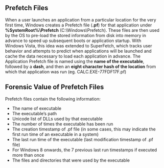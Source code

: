 ## Prefetch Files

When a user launches an application from a particular location for the very first time, 
Windows creates a Prefetch file (**.pf**) for that application under **%SystemRoot%\Prefetch** (C:\Windows\Prefetch).
These files are then used by the OS to pre-load the stored information from disk into memory in advance to speed up subsequent boots or application startup.
With Windows Vista, this idea was extended to SuperFetch, which tracks user behavior and attempts to predict when applications will be launched and cache the data necessary to load each application in advance.
The Application Prefetch file is named using the **name of the executable**, followed by a **dash**, and then an **eight character hash of the location** from which that application was run (eg. CALC.EXE-77FDF17F.pf)


## Forensic Value of Prefetch Files

 Prefetch files contain the following information:
 
 - The name of executable
 - The executable’s path
 - Unicode list of DLLs used by that executable
 - The number of times the executable has been run
 - The creation timestamp of .pf file (in some cases, this may indicate the first run time of an executable in a system)
 - The last run time of the executable (last modification timestamp of .pf file)
 - For Windows 8 onwards, the 7 previous last run timestamps if executed more than once
 - The files and directories that were used by the executable


